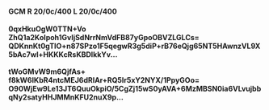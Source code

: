 #### GCM R 20/0c/400 L 20/0c/400
**0qxHkuOgW0TTN+Vo**<br/>**ZhQ1a2KoIpoh1GvIjSdNrrNmVdFB87yGpoOBVZLGLCs=**<br/>**QDKnnKt0gTIO+n87SPzo1F5qegwR3g5diP+rB76eQjg65NT5HAwnzVL9X5bAc7wl+HKKKcRsKBDIkkYv...**<br/><br/>
**tWoGMvW9m6QjfAs+**<br/>**f8kW6IKbR4ntcMEJ6dRIAr+RQ5Ir5xY2NYX/1PpyGOo=**<br/>**O90WjEw9Le13JT6QuuOkpiO/5CgZj15wS0yAVA+6MzMBSN0ia6VLvujbbqNy2satyHHJMMnKFU2nuX9p...**